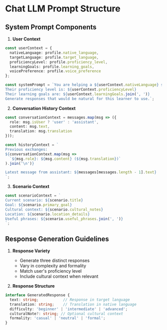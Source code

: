 # Chat LLM Prompt Structure

## System Prompt Components

1. **User Context**
```typescript
const userContext = {
  nativeLanguage: profile.native_language,
  targetLanguage: profile.target_language,
  proficiencyLevel: profile.proficiency_level,
  learningGoals: profile.learning_goals,
  voicePreference: profile.voice_preference
};

const systemPrompt = `You are helping a ${userContext.nativeLanguage} speaker learn ${userContext.targetLanguage}.
Their proficiency level is: ${userContext.proficiencyLevel}
Their learning goals are: ${userContext.learningGoals.join(', ')}
Generate responses that would be natural for this learner to use.`;
```

2. **Conversation History Context**
```typescript
const conversationContext = messages.map(msg => ({
  role: msg.isUser ? 'user' : 'assistant',
  content: msg.text,
  translation: msg.translation
}));

const historyContext = `
Previous exchanges:
${conversationContext.map(msg => 
  `${msg.role}: ${msg.content} (${msg.translation})`
).join('\n')}

Latest message from assistant: ${messages[messages.length - 1].text}
`;
```

3. **Scenario Context**
```typescript
const scenarioContext = `
Current scenario: ${scenario.title}
Goal: ${scenario.primary_goal}
Cultural context: ${scenario.cultural_notes}
Location: ${scenario.location_details}
Useful phrases: ${scenario.useful_phrases.join(', ')}
`;
```

## Response Generation Guidelines

1. **Response Variety**
   - Generate three distinct responses
   - Vary in complexity and formality
   - Match user's proficiency level
   - Include cultural context when relevant

2. **Response Structure**
```typescript
interface GeneratedResponse {
  text: string;           // Response in target language
  translation: string;    // Translation in native language
  difficulty: 'beginner' | 'intermediate' | 'advanced';
  culturalNote?: string; // Optional cultural context
  formality: 'casual' | 'neutral' | 'formal';
}
```